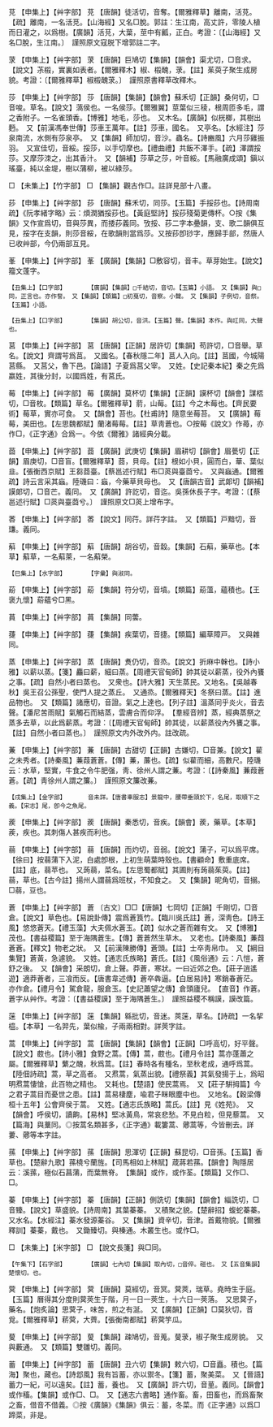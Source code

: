 <!-- { "loadSidebar": true } -->
莌	【申集上】【艸字部】	莌	【唐韻】徒活切，音奪。【爾雅釋草】離南，活莌。【疏】離南，一名活莌。【山海經】又名□脫。郭註：生江南，高丈許，零陵人植而日灌之，以爲樹。【廣韻】活莌，大葉，莖中有瓤，正白。考證：〔【山海經】又名□脫，生江南。〕　謹照原文寇脱下增郭註二字。 

莍	【申集上】【艸字部】	莍	【唐韻】巨鳩切【集韻】【韻會】渠尤切，□音求。【說文】茮榝，實裏如表者。【爾雅釋木】椒、榝醜，莍。【註】茱萸子聚生成房貌。考證：〔【爾雅釋草】椒榝醜莍。〕　謹照原書釋草改釋木。 

莎	【申集上】【艸字部】	莎	【唐韻】【集韻】【韻會】蘇禾切【正韻】桑何切，□音唆。草名。【說文】薃侯也。一名侯莎。【爾雅翼】莖葉似三稜，根周匝多毛，謂之香附子。一名雀頭香。【博雅】地毛，莎也。　又木名。【廣韻】似桄榔，其樹出麪。　又【前漢馮奉世傳】莎車王萬年。【註】莎車，國名。　又亭名。【水經注】莎泉南流，水側有莎泉亭。　又【集韻】師加切，音沙。蟲名。【詩豳風】六月莎雞振羽。　又宣佳切，音綏。挼莎，以手切摩也。【禮曲禮】共飯不澤手。【疏】澤謂挼莎。又摩莎洓之，出其香汁。　又【韻補】莎草之莎，叶音綏。【馬融廣成頌】鎭以瑤臺，純以金堤，樹以蒲柳，被以綠莎。

□	【未集上】【竹字部】	□	【集韻】觀古作□。註詳見部十八畫。

莏	【申集上】【艸字部】	莏	【唐韻】蘇禾切，同莎。【玉篇】手挼莏也。【詩周南疏】《阮孝緒字略》云：煩潤猶挼莏也。【黃庭堅詩】挼莏殘菊更傳杯。○按《集韻》又作宣爲切，音與莎異，而捼莏義同。攷挼、莏二字本疉韻，支、歌二韻俱互見，挼字在支韻，則莎音綏，在歌韻則當爲莎。又按莏卽挱字，應歸手部，然唐人已收艸部，今仍兩部互見。

莑	【申集上】【艸字部】	莑	【廣韻】【集韻】□敷容切，音丰。草芽始生。【說文】籀文蓬字。

	【丑集上】【口字部】		【廣韻】【集韻】□千結切，音切。【玉篇】小語。　又【集韻】與□同，正言也。亦作詧。　又【集韻】【類篇】□初戛切，音察。小聲。　又【集韻】子例切，音祭。【玉篇】小語。

	【丑集上】【口字部】		【集韻】胡公切，音洪。【玉篇】聲。【集韻】本作。與叿同，大聲也。

莒	【申集上】【艸字部】	莒	【唐韻】【正韻】居許切【集韻】苟許切，□音舉。草名。【說文】齊謂芌爲莒。　又國名。【春秋隱二年】莒人入向。【註】莒國，今城陽莒縣。　又莒父，魯下邑。【論語】子夏爲莒父宰。　又姓。【史記秦本紀】秦之先爲嬴姓，其後分封，以國爲姓，有莒氏。

莓	【申集上】【艸字部】	莓	【廣韻】莫杯切【集韻】【正韻】謨杯切【韻會】謀桮切，□音枚。【類篇】草名。【爾雅釋草】葥，山莓。【註】今之木莓也。【齊民要術】莓草，實亦可食。　又【韻會】苔也。【杜甫詩】隨意坐莓苔。　又【廣韻】莓莓，美田也。【左思魏都賦】蘭渚莓莓。【註】草靑蒼也。○按莓《說文》作苺，亦作□，《正字通》合爲一。今依《爾雅》諸經典分載。

莔	【申集上】【艸字部】	莔	【廣韻】武庚切【集韻】眉耕切【韻會】眉甍切【正韻】眉庚切，□音盲。【爾雅釋草】莔，貝母。【註】根如小貝，圓而白，華、葉似韭。【張衡西京賦】王芻莔臺。【蔡邕述行賦】布□菼與臺莔兮。　又與蝱通。【爾雅疏】詩云言采其蝱。陸璣曰：蝱，今藥草貝母也。　又【唐韻古音】武郞切【韻補】謨郞切，□音芒。義同。　又【廣韻】許訖切，音迄。吳孫休長子字。考證：〔【蔡邕述行賦】□菼與臺莔兮。〕　謹照原文□菼上增布字。 

莕	【申集上】【艸字部】	莕	【說文】同荇。詳荇字註。　又【類篇】戸黯切，音豏。義同。

蔛	【申集上】【艸字部】	蔛	【唐韻】胡谷切，音縠。【集韻】石蔛，藥草也。【本草】蔛草，一名蔛萊，一名蔛榮。

	【巳集上】【水字部】		【字彙】與淑同。

蒶	【申集上】【艸字部】	蒶	【集韻】符分切，音墳。【類篇】蒶薀，蘊積也。【王褒九懷】蒶蘊兮□黑。

蒷	【申集上】【艸字部】	蒷	【集韻】同蕓。

蓵	【申集上】【艸字部】	蓵	【集韻】疾葉切，音捷。【類篇】編草障戸。　又與雜同。

蒸	【申集上】【艸字部】	蒸	【唐韻】煑仍切，音烝。【說文】折麻中榦也。【詩小雅】以薪以蒸。【箋】麤曰薪，細曰蒸。【周禮天官甸師】帥其徒以薪蒸，役外內饔之事。【疏】自然小者曰蒸也。　又衆也。【詩大雅】天生蒸民。又地名。【吳越春秋】吳王召公孫聖，使門人提之蒸丘。　又通烝。【爾雅釋天】冬祭曰蒸。【註】進品物也。　又【類篇】諸應切，音證。氣之上達也。【列子註】溫蒸同乎炎火，音去聲。【潘尼苦雨賦】氣觸石而結蒸，雲膚合而仰浮。　【羣經音辨】蒸，經典蒸祭之蒸多去草，以此爲薪蒸。考證：〔【周禮天官甸師】帥其徒，以薪蒸役內外饔之事。【註】自然小者曰蒸也。〕　謹照原文内外改外内。註改疏。 

蒹	【申集上】【艸字部】	蒹	【唐韻】古甜切【正韻】古嫌切，□音兼。【說文】雚之未秀者。【詩秦風】蒹葭蒼蒼。【傳】蒹，薕也。【疏】似雚而細，高數尺。陸璣云：水草，堅實，牛食之令牛肥强，靑、徐州人謂之蒹。考證：〔【詩秦風】蒹葭蒼蒼。【疏】靑徐州人謂之簾。〕　謹照原文簾改蒹。 

	【戌集上】【金字部】		音未詳。【唐書車服志】景龍中，腰帶垂頭於下，名尾，取順下之義。【宋志】尾，卽今之魚尾。

蒺	【申集上】【艸字部】	蒺	【唐韻】秦悉切，音疾。【韻會】蒺，藥草。【本草】蒺，疾也。其刺傷人甚疾而利也。

蒻	【申集上】【艸字部】	蒻	【唐韻】而灼切，音弱。【說文】蒲子，可以爲平席。【徐曰】按蒻蒲下入泥，白處卽根，上初生萌葉時殼也。【書顧命】敷重底席。【註】底，蒻苹也。　又蒟蒻，菜名。【左思蜀都賦】其圃則有蒟蒻茱萸。【註】蒻，草也。【古今註】揚州人謂蒻爲班杖，不知食之。　又【集韻】昵角切，音搦。□蒻，豆也。

蒼	【申集上】【艸字部】	蒼	〔古文〕□□【唐韻】七岡切【正韻】千剛切，□音倉。【說文】草色也。【易說卦傳】震爲蒼筤竹。【臨川吳氏註】蒼，深靑色。【詩王風】悠悠蒼天。【禮玉藻】大夫佩水蒼玉。【疏】似水之蒼而雜有文。　又【博雅】茂也。【書益稷篇】至于海隅蒼生。【傳】蒼蒼然生草木。　又老也。【詩秦風】蒹葭蒼蒼。【釋文】物老之狀。　又【前漢陳勝傳】蒼頭。【註】士卒靑帛巾。　又【綱目集覽】蒼黃，急遽貌。　又姓。【通志氏族略】蒼氏。【註】《風俗通》云：八愷，蒼舒之後。　又【韻會】采朗切，倉上聲。莽蒼，寒狀。一曰近郊之色。【莊子逍遙遊】適莽蒼者，三飡而反。【唐書韋述傳】蒼卒犇逼。【白居易詩】寒銷春蒼茫。　亦作倉。【禮月令】駕倉龍，服倉玉。【史記蕭望之傳】倉頭廬兒。　【直音】作蒼。蒼字从艸作。考證：〔【書益稷謨】至于海隅蒼生。〕　謹照益稷不稱謨，謨改篇。 

蒾	【申集上】【艸字部】	蒾	【集韻】緜批切，音迷。莢蒾，草名。【詩疏】一名挈橀。【本草】一名羿先，葉似楡，子兩兩相對。詳莢字註。

蒿	【申集上】【艸字部】	蒿	【唐韻】【集韻】【韻會】【正韻】□呼高切，好平聲。【說文】菣也。【詩小雅】食野之蒿。【傳】蒿，菣也。【禮月令註】蒿亦蓬蕭之屬。【爾雅釋草】蘩之醜，秋爲蒿。【註】春時各有種名，至秋老成，通呼爲蒿。【陸佃詩疏】蒿，草之高者。　又焄蒿，氣蒸出貌。【禮祭義】其氣發揚于上，爲昭明焄蒿悽愴，此百物之精也。　又耗也。【楚語】使民蒿焉。　又【莊子騈拇篇】今之君子蒿目而憂世之患。【註】蒿易棲塵，喩君子眯眼塵中也。　又地名。【穀梁傳桓十五年】公會齊侯于蒿。　又姓。【通志氏族略】蒿氏。【註】見《姓苑》。　又【韻會】呼侯切，讀齁。【易林】堅冰黃鳥，常哀悲愁。不見白粒，但見藜蒿。　又【篇海】與藳同。◎按蒿名類甚多，《正字通》載簍蒿、薌蒿等，今皆刪去。詳蔞、薌等本字註。

蓀	【申集上】【艸字部】	蓀	【唐韻】思渾切【正韻】蘇昆切，□音孫。【玉篇】香草也。【楚辭九歌】蓀橈兮蘭旌。【司馬相如上林賦】葴蔣若蓀。【韻會】陶隱居云：溪蓀，極似石菖蒲，而葉無脊。　【集韻】或作，或作荃。【類篇】又作□、□。

蓁	【申集上】【艸字部】	蓁	【唐韻】【正韻】側詵切【集韻】【韻會】緇詵切，□音臻。【說文】草盛貌。【詩周南】其葉蓁蓁。　又積聚之貌。【楚辭招】蝮蛇蓁蓁。　又水名。【水經注】蓁水發源蓁谷。　又【集韻】資辛切，音津。首戴物貌。【爾雅釋訓】蓁蓁，戴也。　又鋤臻切。與榛通。木叢生也。或作□。

□	【未集上】【米字部】	□	【說文長箋】與□同。

	【午集下】【石字部】		【廣韻】七內切【集韻】取內切，□音倅。磑也。　又【五音集韻】楚懷切。也。

蓂	【申集上】【艸字部】	蓂	【唐韻】莫經切，音冥。蓂莢，瑞草。堯時生于庭。【玉篇】曆得其分度則蓂莢生于階，月一日一莢生，十六日一莢落。　又思蓂子，藥名。【炮炙論】思蓂子，味苦，煎之有涎。　又【廣韻】【正韻】□莫狄切，音覓。【爾雅釋草】菥蓂，大薺。【張衡南都賦】菥蓂竽瓜。

蓃	【申集上】【艸字部】	蓃	【集韻】疎鳩切，音蒐。蓃莍，椒子聚生成房貌。　又與藪通。　又【類篇】雙雛切。義同。

蓄	【申集上】【艸字部】	蓄	【唐韻】丑六切【集韻】敕六切，□音矗。積也。【篇海】聚也，藏也。【詩邶風】我有旨蓄，亦以禦冬。【箋】蓄，聚美菜。　又【晉語】蓄力一紀，可以遠矣。【註】蓄，養也。　又【廣韻】許六切，音荲。義同。【韻會】或作稸。【集韻】或作□、□。　又【通志六書略】通作畜。畜，田畜也，而爲畜聚之畜，借音不借義。◎按《廣韻》《集韻》俱云：蓄，冬菜。而《正字通》以爲□蹄菜，非是。

